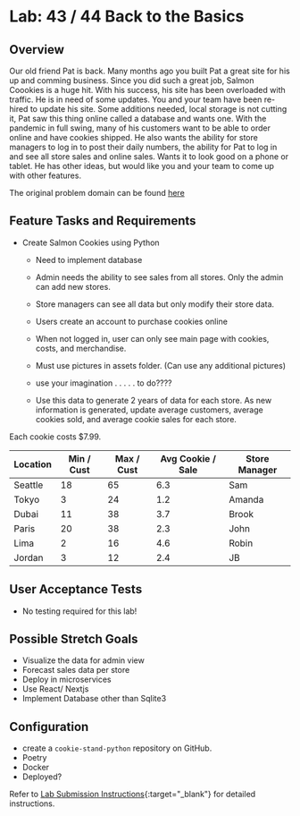 # Lab: 43 / 44 Back to the Basics

## Overview

Our old friend Pat is back. Many months ago you built Pat a great site for his up and comming business. Since you did such a great job, Salmon Coookies is a huge hit. With his success, his site has been overloaded with traffic. He is in need of some updates. You and your team have been re-hired to update his site. Some additions needed, local storage is not cutting it, Pat saw this thing online called a database and wants one.  With the pandemic in full swing, many of his customers want to be able to order online and have cookies shipped. He also wants the ability for store managers to log in to post their daily numbers, the ability for Pat to log in and see all store sales and online sales. Wants it to look good on a phone or tablet. He has other ideas, but would like you and your team to come up with other features.

The original problem domain can be found [here](https://codefellows.github.io/code-201-guide/curriculum/class-06/lab/)

## Feature Tasks and Requirements

- Create Salmon Cookies using Python
  - Need to implement database
  - Admin needs the ability to see sales from all stores. Only the admin can add new stores.
  - Store managers can see all data but only modify their store data.
  - Users create an account to purchase cookies online
  - When not logged in, user can only see main page with cookies, costs, and merchandise.
  - Must use pictures in assets folder. (Can use any additional pictures)
  - use your imagination . . . . . to do????

  - Use this data to generate 2 years of data for each store. As new information is generated, update average customers, average cookies sold, and average cookie sales for each store.

Each cookie costs $7.99.

Location | Min / Cust | Max / Cust | Avg Cookie / Sale | Store Manager
-|-|-|-|-
Seattle | 18 | 65 | 6.3 | Sam
Tokyo | 3 | 24 | 1.2 | Amanda
Dubai | 11 | 38 | 3.7 | Brook
Paris | 20 | 38 | 2.3 | John
Lima | 2 | 16 |  4.6 | Robin
Jordan | 3 | 12 | 2.4 | JB

## User Acceptance Tests

- No testing required for this lab!

## Possible Stretch Goals

- Visualize the data for admin view
- Forecast sales data per store
- Deploy in microservices
- Use React/ Nextjs
- Implement Database other than Sqlite3

## Configuration

- create a `cookie-stand-python` repository on GitHub.
- Poetry
- Docker
- Deployed?

Refer to [Lab Submission Instructions](../../../reference/submission-instructions/labs/){:target="_blank"} for detailed instructions.
